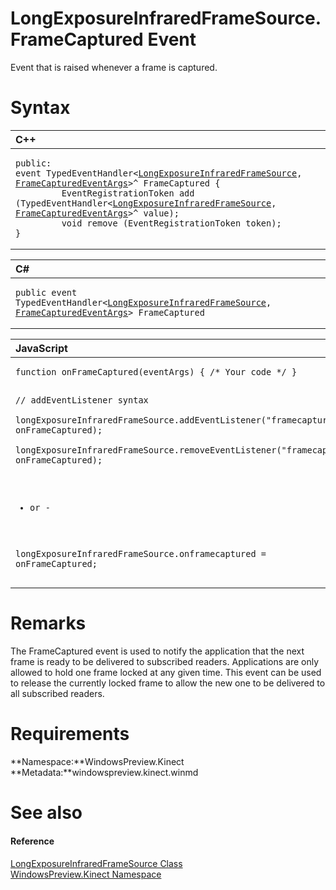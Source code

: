 LongExposureInfraredFrameSource.FrameCaptured Event  
===================================================  

Event that is raised whenever a frame is captured. <span id="syntaxSection"></span>

Syntax  
======  

<table>
<colgroup>
<col width="100%" />
</colgroup>
<thead>
<tr class="header">
<th align="left">C++</th>
</tr>
</thead>
<tbody>
<tr class="odd">
<td align="left"><pre><code>public:  
event TypedEventHandler&lt;<a href="../../LongExposureInfraredFram.md">LongExposureInfraredFrameSource</a>, <a href="../../FrameCapturedEventArgs.md">FrameCapturedEventArgs</a>&gt;^ FrameCaptured {  
         EventRegistrationToken add (TypedEventHandler&lt;<a href="../../LongExposureInfraredFram.md">LongExposureInfraredFrameSource</a>, <a href="../../FrameCapturedEventArgs.md">FrameCapturedEventArgs</a>&gt;^ value);  
         void remove (EventRegistrationToken token);  
}</code></pre></td>
</tr>
</tbody>
</table>

<table>
<colgroup>
<col width="100%" />
</colgroup>
<thead>
<tr class="header">
<th align="left">C#</th>
</tr>
</thead>
<tbody>
<tr class="odd">
<td align="left"><pre><code>public event TypedEventHandler&lt;<a href="../../LongExposureInfraredFram.md">LongExposureInfraredFrameSource</a>, <a href="../../FrameCapturedEventArgs.md">FrameCapturedEventArgs</a>&gt; FrameCaptured</code></pre></td>
</tr>
</tbody>
</table>

<table>
<colgroup>
<col width="100%" />
</colgroup>
<thead>
<tr class="header">
<th align="left">JavaScript</th>
</tr>
</thead>
<tbody>
<tr class="odd">
<td align="left"><pre><code>function onFrameCaptured(eventArgs) { /* Your code */ }  

// addEventListener syntax  
longExposureInfraredFrameSource.addEventListener(&quot;framecaptured&quot;, onFrameCaptured);  
longExposureInfraredFrameSource.removeEventListener(&quot;framecaptured&quot;, onFrameCaptured);  

- or -  

longExposureInfraredFrameSource.onframecaptured = onFrameCaptured;</code></pre></td>
</tr>
</tbody>
</table>

<span id="remarks"></span>

Remarks  
=======  

The FrameCaptured event is used to notify the application that the next frame is ready to be delivered to subscribed readers. Applications are only allowed to hold one frame locked at any given time. This event can be used to release the currently locked frame to allow the new one to be delivered to all subscribed readers.  

<span id="requirements"></span>

Requirements  
============  

**Namespace:**WindowsPreview.Kinect  
**Metadata:**windowspreview.kinect.winmd  

<span id="ID4E2"></span>

See also  
========  

<span id="ID4E4"></span>
#### Reference  

[LongExposureInfraredFrameSource Class](../../LongExposureInfraredFram.md)  
 [WindowsPreview.Kinect Namespace](../../../Kinect.md)  



<!--Please do not edit the data in the comment block below.-->
<!--
TOCTitle : FrameCaptured Event
RLTitle : LongExposureInfraredFrameSource.FrameCaptured Event
KeywordK : FrameCaptured event
KeywordK : LongExposureInfraredFrameSource.FrameCaptured event
KeywordF : WindowsPreview.Kinect.LongExposureInfraredFrameSource.FrameCaptured
KeywordF : LongExposureInfraredFrameSource.FrameCaptured
KeywordF : FrameCaptured
KeywordF : WindowsPreview.Kinect.LongExposureInfraredFrameSource.FrameCaptured
KeywordA : E:WindowsPreview.Kinect.LongExposureInfraredFrameSource.FrameCaptured
AssetID : E:WindowsPreview.Kinect.LongExposureInfraredFrameSource.FrameCaptured
Locale : en-us
CommunityContent : 1
APIType : Managed
APILocation : windowspreview.kinect.winmd
APIName : WindowsPreview.Kinect.LongExposureInfraredFrameSource.FrameCaptured
TargetOS : Windows
TopicType : kbSyntax
DevLang : VB
DevLang : CSharp
DevLang : JavaScript
DevLang : C++
DocSet : K4Wv2
ProjType : K4Wv2Proj
Technology : Kinect for Windows
Product : Kinect for Windows SDK v2
productversion : 20
-->
